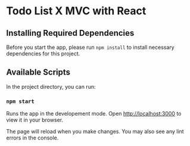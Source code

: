 # Todo List X MVC with React

## Installing Required Dependencies

Before you start the app, please run `npm install` to install necessary dependencies for this project.

## Available Scripts

In the project directory, you can run:

### `npm start`

Runs the app in the developement mode.
Open [http://localhost:3000](http://localhost:3000) to view it in your browser.

The page will reload when you make changes.
You may also see any lint errors in the console.
